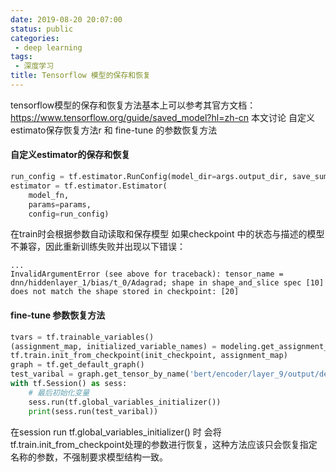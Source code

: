 ```yaml
---
date: 2019-08-20 20:07:00
status: public
categories:
 - deep learning
tags: 
 - 深度学习
title: Tensorflow 模型的保存和恢复
---
```


tensorflow模型的保存和恢复方法基本上可以参考其官方文档： https://www.tensorflow.org/guide/saved_model?hl=zh-cn
本文讨论 自定义estimato保存恢复方法r 和 fine-tune 的参数恢复方法



#### 自定义estimator的保存和恢复

```python
run_config = tf.estimator.RunConfig(model_dir=args.output_dir, save_summary_steps=500, save_checkpoints_steps=500, session_config=session_config)
estimator = tf.estimator.Estimator(
    model_fn,
    params=params,
    config=run_config)
```

在train时会根据参数自动读取和保存模型
如果checkpoint 中的状态与描述的模型不兼容，因此重新训练失败并出现以下错误：

```
...
InvalidArgumentError (see above for traceback): tensor_name =
dnn/hiddenlayer_1/bias/t_0/Adagrad; shape in shape_and_slice spec [10]
does not match the shape stored in checkpoint: [20]
```



#### fine-tune 参数恢复方法

```python
tvars = tf.trainable_variables()
(assignment_map, initialized_variable_names) = modeling.get_assignment_map_from_checkpoint(tvars, init_checkpoint)
tf.train.init_from_checkpoint(init_checkpoint, assignment_map)
graph = tf.get_default_graph()
test_varibal = graph.get_tensor_by_name('bert/encoder/layer_9/output/dense/bias:0')
with tf.Session() as sess:
    # 最后初始化变量
    sess.run(tf.global_variables_initializer())
    print(sess.run(test_varibal))
```

在session run tf.global_variables_initializer() 时 会将tf.train.init_from_checkpoint处理的参数进行恢复，这种方法应该只会恢复指定名称的参数，不强制要求模型结构一致。